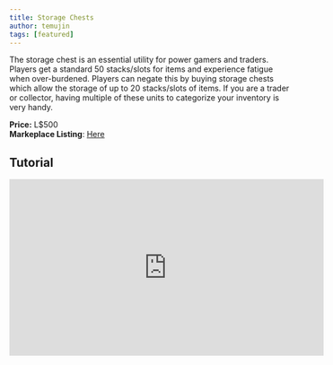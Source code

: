 ```yaml
---
title: Storage Chests
author: temujin
tags: [featured]
---
```

The storage chest is an essential utility for power gamers and traders. Players get a standard 50 stacks/slots for items and experience fatigue when over-burdened. Players can negate this by buying storage chests which allow the storage of up to 20 stacks/slots of items. If you are a trader or collector, having multiple of these units to categorize your inventory is very handy.

**Price:** L$500<br>
**Markeplace Listing**: [Here](https://marketplace.secondlife.com/p/SLC-Essentials-Storage-Chest/23066924)<br>

## Tutorial
<iframe width="560" height="315" src="https://www.youtube.com/embed/-DV8iIZJfEI" title="YouTube video player" frameborder="0" allow="accelerometer; autoplay; clipboard-write; encrypted-media; gyroscope; picture-in-picture" allowfullscreen></iframe>
